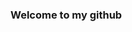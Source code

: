 ### Welcome to my github 

<!--
**sashapivovarova/sashapivovarova** is a ✨ _special_ ✨ repository because its `README.md` (this file) appears on your GitHub profile.

Here are some ideas to get you started:

- 🔭 I’m currently working on ...
- 🌱 I’m currently learning ...
- 👯 I’m looking to collaborate on ...
- 🤔 I’m looking for help with ...
- 💬 Ask me about ...
- 📫 How to reach me: ...
- 😄 Pronouns: ...
- ⚡ Fun fact: ...



<a href="https://apps.apple.com/gb/app/sticky-notes-simple-version/id6449781037" target="_blank"><img src="https://img.shieds.io/badge/StickyNotes-grey?style=flat&logo=#0D96F6&logoColor=white"/></a>

-->

